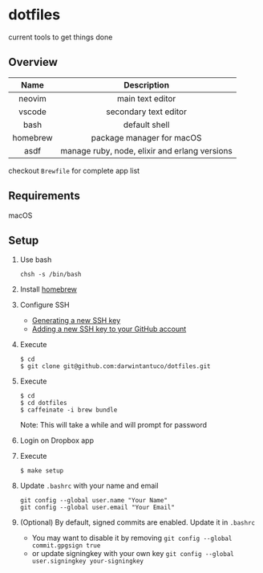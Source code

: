 # dotfiles

current tools to get things done

## Overview

|   Name   |                  Description                  |
| :------: | :-------------------------------------------: |
|  neovim  |               main text editor                |
|  vscode  |             secondary text editor             |
|   bash   |                 default shell                 |
| homebrew |           package manager for macOS           |
|   asdf   | manage ruby, node, elixir and erlang versions |

checkout `Brewfile` for complete app list

## Requirements

macOS

## Setup

1. Use bash
   ```shell
   chsh -s /bin/bash
   ```

1. Install [homebrew](https://brew.sh/)
1. Configure SSH

   - [Generating a new SSH key](https://help.github.com/articles/generating-a-new-ssh-key-and-adding-it-to-the-ssh-agent/)
   - [Adding a new SSH key to your GitHub account](https://help.github.com/articles/adding-a-new-ssh-key-to-your-github-account/)

1. Execute

   ```shell
   $ cd
   $ git clone git@github.com:darwintantuco/dotfiles.git
   ```

1. Execute

   ```shell
   $ cd
   $ cd dotfiles
   $ caffeinate -i brew bundle
   ```

   Note: This will take a while and will prompt for password


1. Login on Dropbox app

1. Execute

   ```shell
   $ make setup
   ```

1. Update `.bashrc` with your name and email

   ```shell
   git config --global user.name "Your Name"
   git config --global user.email "Your Email"
   ```

1. (Optional) By default, signed commits are enabled. Update it in `.bashrc`
   - You may want to disable it by removing `git config --global commit.gpgsign true`
   - or update signingkey with your own key `git config --global user.signingkey your-signingkey`
